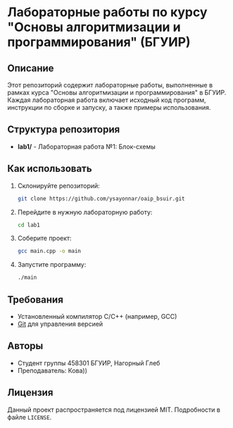 # Лабораторные работы по курсу "Основы алгоритмизации и программирования" (БГУИР)

## Описание

Этот репозиторий содержит лабораторные работы, выполненные в рамках курса "Основы алгоритмизации и программирования" в БГУИР. Каждая лабораторная работа включает исходный код программ, инструкции по сборке и запуску, а также примеры использования.

## Структура репозитория

- **lab1/** - Лабораторная работа №1: Блок-схемы 

## Как использовать

1. Склонируйте репозиторий:
    ```bash
    git clone https://github.com/ysayonnar/oaip_bsuir.git
    ```

2. Перейдите в нужную лабораторную работу:
    ```bash
    cd lab1
    ```

3. Соберите проект:
    ```bash
    gcc main.cpp -o main
    ```

4. Запустите программу:
    ```bash
    ./main
    ```

## Требования

- Установленный компилятор C/C++ (например, GCC)
- [Git](https://git-scm.com/) для управления версией

## Авторы

- Студент группы 458301 БГУИР, Нагорный Глеб
- Преподаватель: Кова))

## Лицензия

Данный проект распространяется под лицензией MIT. Подробности в файле `LICENSE`.

